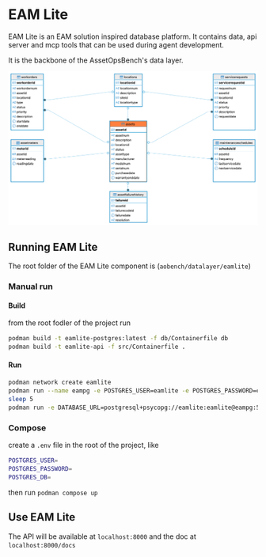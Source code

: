 # EAM Lite

EAM Lite is an EAM solution inspired database platform.
It contains data, api server and mcp tools that can be used during agent development.

It is the backbone of the AssetOpsBench's data layer.

![eamlite schema](/aobench/doc/eamlite_schema.png)

## Running EAM Lite

The root folder of the EAM Lite component is (`aobench/datalayer/eamlite`)

### Manual run

#### Build

from the root fodler of the project run

```sh
podman build -t eamlite-postgres:latest -f db/Containerfile db
podman build -t eamlite-api -f src/Containerfile .
```

#### Run

```sh
podman network create eamlite
podman run --name eampg -e POSTGRES_USER=eamlite -e POSTGRES_PASSWORD=eamlite -e POSTGRES_DB=eamlite -p 5432:5432 --network eamlite -d eamlite-postgres
sleep 5
podman run -e DATABASE_URL=postgresql+psycopg://eamlite:eamlite@eampg:5432/eamlite --network eamlite -p 8000:8000 -d eamlite-api
```

### Compose

create a `.env` file in the root of the project, like

```sh
POSTGRES_USER=
POSTGRES_PASSWORD=
POSTGRES_DB=
```

then run `podman compose up`

## Use EAM Lite

The API will be available at `localhost:8000` and the doc at `localhost:8000/docs`
